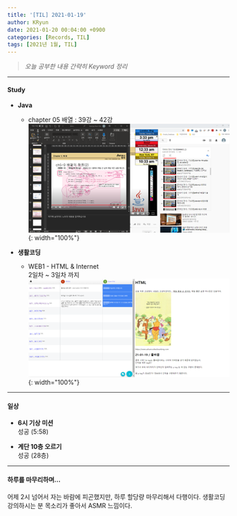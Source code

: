 ```yaml
---
title: '[TIL] 2021-01-19'
author: KRyun
date: 2021-01-20 00:04:00 +0900
categories: [Records, TIL]
tags: [2021년 1월, TIL]
---
```


> _오늘 공부한 내용 간략히 Keyword 정리_

---
#### __Study__


+ __Java__ <br>
  - chapter 05
      배열 : 39강 ~ 42강  
      ![Java](/assets/img/post/202101/20210119.png){: width="100%"}  

+ __생활코딩__ <br>
  - WEB1 - HTML & Internet  
      2일차 ~ 3일차 까지  
      ![생활코딩](/assets/img/post/202101/20210119_생활코딩.png){: width="100%"}

---

#### __일상__

+ __6시 기상 미션__  
  성공 (5:58)  

+ __계단 10층 오르기__  
  성공 (28층)  


---

#### __하루를 마무리하며...__  

어제 2시 넘어서 자는 바람에 피곤했지만, 하루 할당량 마무리해서 다행이다. 생활코딩 강의하시는 분 목소리가 좋아서 ASMR 느낌이다.
